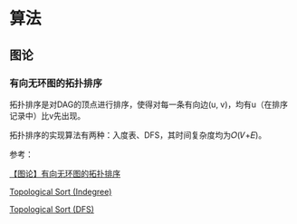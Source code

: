 # 算法

## 图论

### 有向无环图的拓扑排序

拓扑排序是对DAG的顶点进行排序，使得对每一条有向边(u, v)，均有u（在排序记录中）比v先出现。

拓扑排序的实现算法有两种：入度表、DFS，其时间复杂度均为𝑂(𝑉+𝐸)。

参考：

[【图论】有向无环图的拓扑排序](https://www.cnblogs.com/en-heng/p/5085690.html)

[Topological Sort (Indegree)](https://www.cs.usfca.edu/~galles/visualization/TopoSortIndegree.html)

[Topological Sort (DFS)](https://www.cs.usfca.edu/~galles/visualization/TopoSortDFS.html)